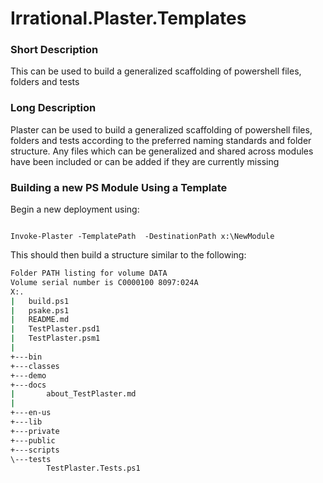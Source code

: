 # Irrational.Plaster.Templates

### Short Description
This can be used to build a generalized scaffolding of powershell files, folders and tests

### Long Description
Plaster can be used to build a generalized scaffolding of powershell files, folders and tests according to the preferred naming standards and folder structure. Any files which can be generalized and shared across modules have been included or can be added if they are currently missing

### Building a new PS Module Using a Template
Begin a new deployment using:

<code>
Invoke-Plaster -TemplatePath <template-path> -DestinationPath x:\NewModule
</code>

This should then build a structure similar to the following:

```bash
Folder PATH listing for volume DATA
Volume serial number is C0000100 8097:024A
X:.
|   build.ps1
|   psake.ps1
|   README.md
|   TestPlaster.psd1
|   TestPlaster.psm1
|   
+---bin
+---classes
+---demo
+---docs
|       about_TestPlaster.md
|       
+---en-us
+---lib
+---private
+---public
+---scripts
\---tests
        TestPlaster.Tests.ps1
```
